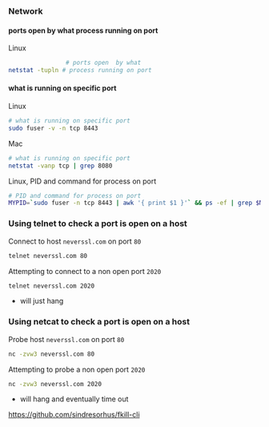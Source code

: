 ### Network

#### ports open by what process running on port

Linux

```bash
                # ports open  by what
netstat -tupln # process running on port
```

#### what is running on specific port

Linux

```bash
# what is running on specific port
sudo fuser -v -n tcp 8443
```

Mac

```bash
# what is running on specific port
netstat -vanp tcp | grep 8080
```

Linux, PID and command for process on port

```bash
# PID and command for process on port
MYPID=`sudo fuser -n tcp 8443 | awk '{ print $1 }'` && ps -ef | grep $MYPID | grep -v grep
```

### Using telnet to check a port is open on a host

Connect to host `neverssl.com` on port `80`

```bash
telnet neverssl.com 80
```

Attempting to connect to a non open port `2020`

```bash
telnet neverssl.com 2020
```

-   will just hang

### Using netcat to check a port is open on a host

Probe host `neverssl.com` on port `80`

```bash
nc -zvw3 neverssl.com 80
```

Attempting to probe a non open port `2020`

```bash
nc -zvw3 neverssl.com 2020
```

-   will hang and eventually time out

https://github.com/sindresorhus/fkill-cli

